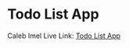 # Todo List App

Caleb Imel
Live Link: [Todo List App](https://in-info-web4.informatics.iupui.edu/~ctimel/N322/midterm-app)
